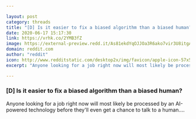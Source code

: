 ```yaml
---

layout: post
category: threads
title: "[D] Is it easier to fix a biased algorithm than a biased human?"
date: 2020-06-17 15:17:30
link: https://vrhk.co/2YMB3fZ
image: https://external-preview.redd.it/As81ekdYqOJJOa3R6ako7vir3U8itgA3FH9Sztr-NP4.jpg?width=1200&height=628.272251309&auto=webp&crop=1200:628.272251309,smart&s=f691f5de35665b82d9d1cc69c071f9ed2b35b065
domain: reddit.com
author: "reddit"
icon: http://www.redditstatic.com/desktop2x/img/favicon/apple-icon-57x57.png
excerpt: "Anyone looking for a job right now will most likely be processed by an AI-powered technology before they'll even get a chance to talk to a human...."

---
```


### [D] Is it easier to fix a biased algorithm than a biased human?

Anyone looking for a job right now will most likely be processed by an AI-powered technology before they'll even get a chance to talk to a human....